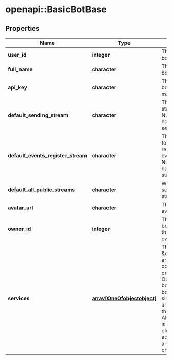# openapi::BasicBotBase


## Properties
Name | Type | Description | Notes
------------ | ------------- | ------------- | -------------
**user_id** | **integer** | The user id of the bot.  | [optional] 
**full_name** | **character** | The full name of the bot.  | [optional] 
**api_key** | **character** | The API key of the bot which it uses to make API requests.  | [optional] 
**default_sending_stream** | **character** | The default sending stream of the bot. Null if the bot doesn&#39;t have a default sending stream.  | [optional] 
**default_events_register_stream** | **character** | The default stream for which the bot receives events/register data. Null if the bot doesn&#39;t have such a default stream.  | [optional] 
**default_all_public_streams** | **character** | Whether the bot can send messages to all streams by default.  | [optional] 
**avatar_url** | **character** | The URL of the bot&#39;s avatar.  | [optional] 
**owner_id** | **integer** | The user id of the bot&#39;s owner.  Null if the bot has no owner.  | [optional] 
**services** | [**array[OneOfobjectobject]**](oneOf&lt;object,object&gt;.md) | The \&quot;Services\&quot; array contains extra configuration fields only relevant for Outgoing webhook bots and Embedded bots.  It is always a single-element array.  We consider this part of the Zulip API to be unstable; it is used only for UI elements for administering bots and is likely to change.  | [optional] 



